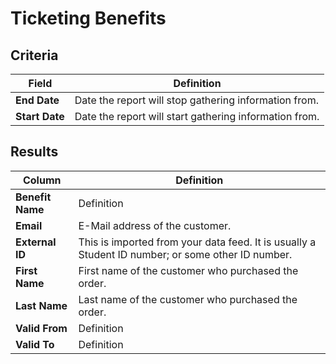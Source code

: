 # Ticketing Benefits

## Criteria

| **Field** | **Definition** |
| --- | --- |
| **End Date** | Date the report will stop gathering information from. |
| **Start Date** | Date the report will start gathering information from. |

## Results

| **Column** | **Definition** |
| --- | --- |
| **Benefit Name** | Definition |
| **Email** | E-Mail address of the customer. |
| **External ID** | This is imported from your data feed. It is usually a Student ID number; or some other ID number. |
| **First Name** | First name of the customer who purchased the order. |
| **Last Name** | Last name of the customer who purchased the order. |
| **Valid From** | Definition |
| **Valid To** | Definition |